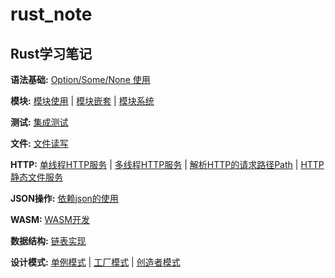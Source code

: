 # rust_note

## Rust学习笔记

**语法基础:** [Option/Some/None 使用](./demo/option_some_none/src/main.rs) 

**模块:** [模块使用](./demo/mod_use/src/main.rs) | [模块嵌套](./demo/mod_nest/src/main.rs) | [模块系统](./demo/mod_sys/src/main.rs)

**测试:** [集成测试](./demo/testing/)

**文件:** [文件读写](./demo/fs/src/main.rs)

**HTTP:** [单线程HTTP服务](./demo/http/src/main.rs) | [多线程HTTP服务](./demo/http_multi_thread/) | [解析HTTP的请求路径Path](./demo/http_parse_path/src/main.rs) | [HTTP静态文件服务](./demo/http_file_server/src/main.rs)

**JSON操作:** [依赖json的使用](./demo/json_read/src/main.rs)

**WASM:** [WASM开发](./demo/my_wasm/)

**数据结构:** [链表实现](./demo/list_node/src/main.rs)


 **设计模式:** [单例模式](./demo/pattern_singleton/src/main.rs) | [工厂模式](./demo/pattern_factory/src/main.rs) | [创造者模式](./demo/pattern_builder/src/main.rs)



